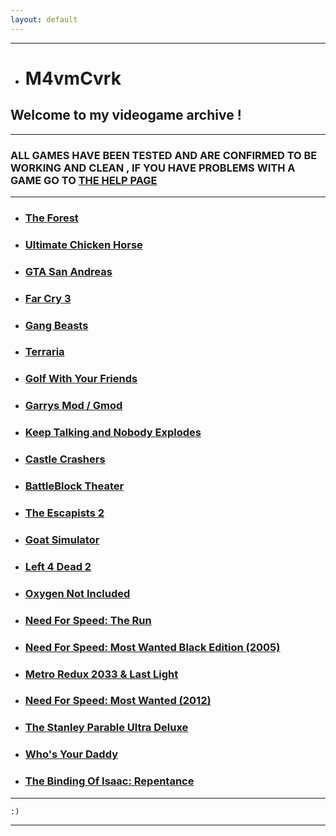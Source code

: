 ```yaml
---
layout: default
---
```


* * *

*   # M4vmCvrk
## Welcome to my videogame archive !

* * *

### ALL GAMES HAVE BEEN TESTED AND ARE CONFIRMED TO BE WORKING AND CLEAN , IF YOU HAVE PROBLEMS WITH A GAME GO TO [THE HELP PAGE](/games/help.md)

* * *

*   ### [The Forest](/games/theforest.md)

*   ### [Ultimate Chicken Horse](/games/ultimatechickenhorse.md)

*   ### [GTA San Andreas](/games/gtasa.md)

*   ### [Far Cry 3](/games/farcry3.md)

*   ### [Gang Beasts](/games/gangbeasts.md)

*   ### [Terraria](/games/terraria.md)

*   ### [Golf With Your Friends](/games/gwyf.md)

*   ### [Garrys Mod / Gmod](/games/gmod.md)

*   ### [Keep Talking and Nobody Explodes](/games/ktane.md)

*   ### [Castle Crashers](/games/castlecrashers.md)

*   ### [BattleBlock Theater](/games/bbt.md)

*   ### [The Escapists 2](/games/te2.md)

*   ### [Goat Simulator](/games/goatsim.md)

*   ### [Left 4 Dead 2](/games/l4d2.md)

*   ### [Oxygen Not Included](/games/oni.md)

*   ### [Need For Speed: The Run](/games/nfstr.md)

*   ### [Need For Speed: Most Wanted Black Edition (2005)](/games/nfsmw05.md)

*   ### [Metro Redux 2033 & Last Light](/games/mr.md)

*   ### [Need For Speed: Most Wanted (2012)](/games/nfsmw12.md)

*   ### [The Stanley Parable Ultra Deluxe](/games/tspud.md)

*   ### [Who's Your Daddy](/games/wyd.md)

*   ### [The Binding Of Isaac: Repentance](/games/tboir.md)

* * *

```
:)
```

* * *